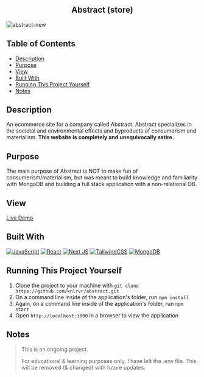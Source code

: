 <h2 align="center"> Abstract (store) </h2>

![abstract-new](https://user-images.githubusercontent.com/91632194/235236272-d957cdf4-3352-4417-b561-07ac65b18ec4.png)

## Table of Contents
- [Description](#description)
- [Purpose](#purpose)
- [View ](#view)
- [Built With](#built-with)
- [Running This Project Yourself ](#running-this-project-yourself)
- [Notes](#notes)

<a name="description"></a>
## Description
An ecommerce site for a company called Abstract. Abstract specializes in the societal and environmental effects and byproducts of consumerism and materialism. **This website is completely and unequivocally satire.**

<a name="purpose"></a>
## Purpose
The main purpose of Abstract is NOT to make fun of consumerism/materialism, but was meant to build knowledge and familiarity with MongoDB and building a full stack application with a non-relational DB. 

<a name="view"></a>
## View 
[Live Demo](https://abstract-knlrvr.vercel.app/)

<a name="built-with"></a>
## Built With
[![JavaScript](https://img.shields.io/badge/javascript-%23323330.svg?style=for-the-badge&logo=javascript&logoColor=%23F7DF1E)](https://developer.mozilla.org/en-US/docs/Web/JavaScript) [![React](https://img.shields.io/badge/react-%2320232a.svg?style=for-the-badge&logo=react&logoColor=%2361DAFB)](https://react.dev/) [![Next JS](https://img.shields.io/badge/Next-black?style=for-the-badge&logo=next.js&logoColor=white)](https://nextjs.org/) [![TailwindCSS](https://img.shields.io/badge/tailwindcss-%2338B2AC.svg?style=for-the-badge&logo=tailwind-css&logoColor=white)](https://tailwindcss.com/docs/installation) [![MongoDB](https://img.shields.io/badge/MongoDB-%234ea94b.svg?style=for-the-badge&logo=mongodb&logoColor=white)](https://www.mongodb.com/) 

<a name="running-this-project-yourself"></a>
## Running This Project Yourself 
1. Clone the project to your machine with `git clone https://github.com/knlrvr/abstract.git`
2. On a command line inside of the application's folder, run `npm install`
3. Again, on a command line inside of the application's folder, run `npm start`
4. Open `http://localhost:3000` in a browser to view the application

<a name="notes"></a>
## Notes
> This is an ongoing project. 
> 
> For educational & learning purposes only, I have left the .env file. This will be removed (& changed) with future updates. 
